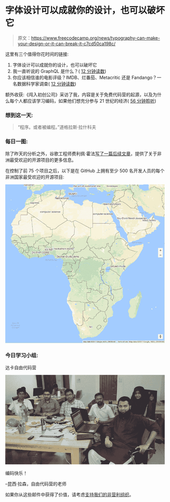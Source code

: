 # 字体设计可以成就你的设计，也可以破坏它

> 原文：<https://www.freecodecamp.org/news/typography-can-make-your-design-or-it-can-break-it-c7cd50ca198c/>

这里有三个值得你花时间的链接:

1.  字体设计可以成就你的设计，也可以破坏它
2.  我一直听说的 GraphQL 是什么？( [12 分钟读数](http://bit.ly/2pqamdH))
3.  你应该相信谁的电影评级？IMDB、烂番茄、Metacritic 还是 Fandango？一名数据科学家调查( [12 分钟读数](http://bit.ly/2ovNhZI))

额外收获:《闯入初创公司》采访了我，内容是关于免费代码营的起源，以及为什么每个人都应该学习编码，如果他们想充分参与 21 世纪的经济( [56 分钟聆听](http://bit.ly/2omyw9z))

### 想到这一天:

> “程序。或者被编程。”道格拉斯·拉什科夫

### 每日一图:

除了昨天的分析之外，谷歌工程师费利佩·霍法[写了一篇后续文章](http://bit.ly/2oUYpQO)，提供了关于非洲最受欢迎的开源项目的更多信息。

在控制了前 75 个项目之后，以下是在 GitHub 上拥有至少 500 名开发人员的每个非洲国家最受欢迎的开源项目:

![EwqGoCOZ5voXV2W-zafEzk2YyYl3l5fvWSWL](img/dbc4475e734f3e91a257e34754a32452.png)

### 今日学习小组:

达卡自由代码营

![IapjMoq3sejIKse-wOIl95eq-NduQay5498g](img/cc93e6ae322faee53bc413ba29b55604.png)

编码快乐！

–昆西·拉森，自由代码营的老师

如果你从这些邮件中获得了价值，请考虑[支持我们的非营利组织](http://bit.ly/donate-to-fcc)。